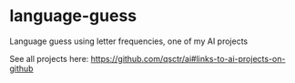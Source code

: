# language-guess

Language guess using letter frequencies, one of my AI projects

See all projects here: https://github.com/qsctr/ai#links-to-ai-projects-on-github